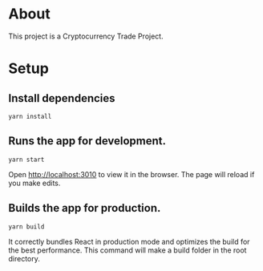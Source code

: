 # About

This project is a Cryptocurrency Trade Project.

# Setup

## Install dependencies

```
yarn install
```

## Runs the app for development.

```
yarn start
```

Open [http://localhost:3010](http://localhost:3010) to view it in the browser.
The page will reload if you make edits.

## Builds the app for production.

```
yarn build
```

It correctly bundles React in production mode and optimizes the build for the best performance.
This command will make a build folder in the root directory.
